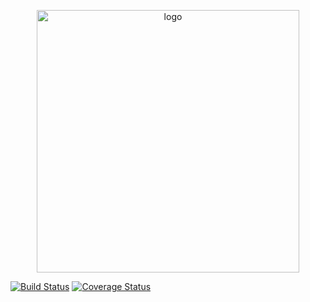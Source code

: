 <p align="center">
  <img
    alt="logo"
    src="https://user-images.githubusercontent.com/14025786/41265077-f0151196-6e22-11e8-9890-40cdf229313d.png"
    width="420"
  >
</p>

[![Build Status](https://travis-ci.org/gfdm/idola.svg?branch=master)](https://travis-ci.org/gfdm/idola)
[![Coverage Status](https://coveralls.io/repos/github/gfdm/idola/badge.svg?branch=master)](https://coveralls.io/github/gfdm/idola?branch=master)
